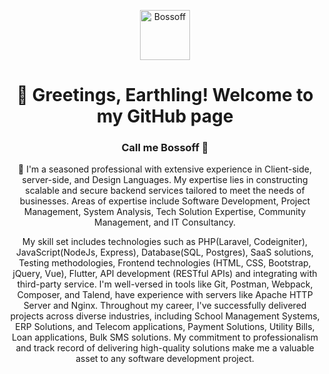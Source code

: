 
<a name="readme-top"></a>

<div align="center">

<img src="https://avatars.githubusercontent.com/u/30760187?v=4" alt="Bossoff" height="80">

<!-- <img src="assets/github-repo-logo.gif" alt="daily.dev animated logo" height="80"> -->

<br>

# 👋 Greetings, Earthling! Welcome to my GitHub page

### Call me Bossoff 🤖

💬 I'm a seasoned professional with extensive experience in Client-side, server-side, and Design Languages. My expertise lies in constructing scalable and secure backend services tailored to meet the needs of businesses. Areas of expertise include Software Development, Project Management, System Analysis, Tech Solution Expertise, Community Management, and IT Consultancy.

My skill set includes technologies such as PHP(Laravel, Codeigniter), JavaScript(NodeJs, Express), Database(SQL, Postgres), SaaS solutions, Testing methodologies, Frontend technologies (HTML, CSS, Bootstrap, jQuery, Vue), Flutter, API development (RESTful APIs) and integrating with third-party service. I'm well-versed in tools like Git, Postman, Webpack, Composer, and Talend, have experience with servers like Apache HTTP Server and Nginx. Throughout my career, I've successfully delivered projects across diverse industries, including School Management Systems, ERP Solutions, and Telecom applications, Payment Solutions, Utility Bills, Loan applications, Bulk SMS solutions. My commitment to professionalism and track record of delivering high-quality solutions make me a valuable asset to any software development project.

</div>
